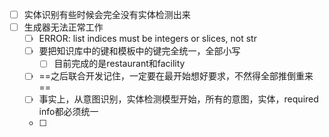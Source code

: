 - [ ] 实体识别有些时候会完全没有实体检测出来
- [ ] 生成器无法正常工作
	- [ ] ERROR: list indices must be integers or slices, not str
	- [ ] 要把知识库中的键和模板中的键完全统一，全部小写
		- [ ] 目前完成的是restaurant和facility
	- [ ] ==之后联合开发记住，一定要在最开始想好要求，不然得全部推倒重来==
	- [ ] 事实上，从意图识别，实体检测模型开始，所有的意图，实体，required info都必须统一
	- [ ] 
